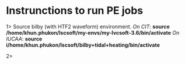 # Instrunctions to run PE jobs 


1> Source bilby (with HTF2 waveform) environment.
    *On CIT*: **source /home/khun.phukon/lscsoft/my-envs/my-lvcsoft-3.6/bin/activate**
    *On IUCAA*: **source i/home/khun.phukon/lscsoft/bilby+tidal+heating/bin/activate**

2>
 

